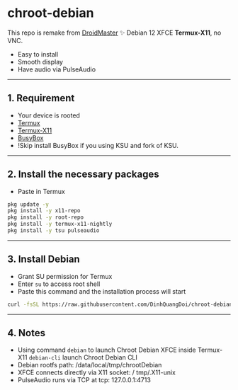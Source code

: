 # chroot-debian

This repo is remake from [DroidMaster](https://github.com/LinuxDroidMaster/Termux-Desktops/blob/main/Documentation/chroot/debian_chroot.md#first-steps-chroot)
✨ Debian 12 XFCE **Termux-X11**, no VNC.
- Easy to install
- Smooth display
- Have audio via PulseAudio
---

## 1. Requirement
- Your device is rooted
- [Termux](https://github.com/termux/termux-app/releases/tag/v0.118.3)
- [Termux-X11](https://github.com/termux/termux-x11/releases/)
- [BusyBox](https://github.com/Magisk-Modules-Repo/busybox-ndk)
- !Skip install BusyBox if you using KSU and fork of KSU.
---

## 2. Install the necessary packages
- Paste in Termux
```bash
pkg update -y
pkg install -y x11-repo
pkg install -y root-repo
pkg install -y termux-x11-nightly
pkg install -y tsu pulseaudio
```
---

## 3. Install Debian
- Grant SU permission for Termux
- Enter `su` to access root shell
- Paste this command and the installation process will start
```bash
curl -fsSL https://raw.githubusercontent.com/DinhQuangDoi/chroot-debian/main/installer.sh | bash
```
---

## 4. Notes
- Using command
 `debian` to launch Chroot Debian XFCE inside Termux-X11
 `debian-cli` launch Chroot Debian CLI
- Debian rootfs path: /data/local/tmp/chrootDebian
- XFCE connects directly via X11 socket: / tmp/.X11-unix
- PulseAudio runs via TCP at tcp: 127.0.0.1:4713
  
